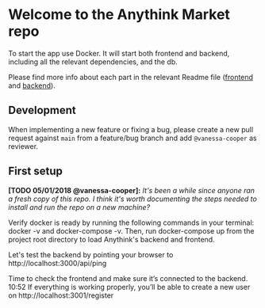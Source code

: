 # Welcome to the Anythink Market repo

To start the app use Docker. It will start both frontend and backend, including all the relevant dependencies, and the db.

Please find more info about each part in the relevant Readme file ([frontend](frontend/readme.md) and [backend](backend/README.md)).

## Development

When implementing a new feature or fixing a bug, please create a new pull request against `main` from a feature/bug branch and add `@vanessa-cooper` as reviewer.

## First setup

**[TODO 05/01/2018 @vanessa-cooper]:** _It's been a while since anyone ran a fresh copy of this repo. I think it's worth documenting the steps needed to install and run the repo on a new machine?_

Verify docker is ready by running the following commands in your terminal: docker -v and docker-compose -v.
Then, run docker-compose up from the project root directory to load Anythink's backend and frontend.

Let's test the backend by pointing your browser to http://localhost:3000/api/ping

Time to check the frontend and make sure it’s connected to the backend.
10:52
If everything is working properly, you’ll be able to create a new user on http://localhost:3001/register